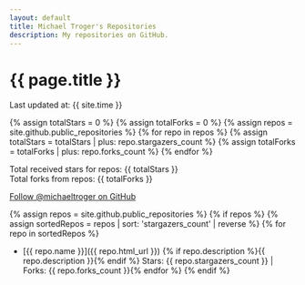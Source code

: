 ```yaml
---
layout: default
title: Michael Troger's Repositories
description: My repositories on GitHub.
---
```

# {{ page.title }}
Last updated at: {{ site.time }}

{% assign totalStars = 0 %}
{% assign totalForks = 0 %}
{% assign repos = site.github.public_repositories %}
{% for repo in repos %}
  {% assign totalStars = totalStars | plus: repo.stargazers_count %}
  {% assign totalForks = totalForks | plus: repo.forks_count %}
{% endfor %}

Total received stars for repos: {{ totalStars }}  
Total forks from repos: {{ totalForks }}

[Follow @michaeltroger on GitHub](https://github.com/michaeltroger)

{% assign repos = site.github.public_repositories %}
{% if repos %}
  {% assign sortedRepos = repos | sort: 'stargazers_count' | reverse %}
  {% for repo in sortedRepos %}
* [{{ repo.name }}]({{ repo.html_url }})
  {% if repo.description %}{{ repo.description }}{% endif %}
  Stars: {{ repo.stargazers_count }} | Forks: {{ repo.forks_count }}{% endfor %}
{% endif %}
